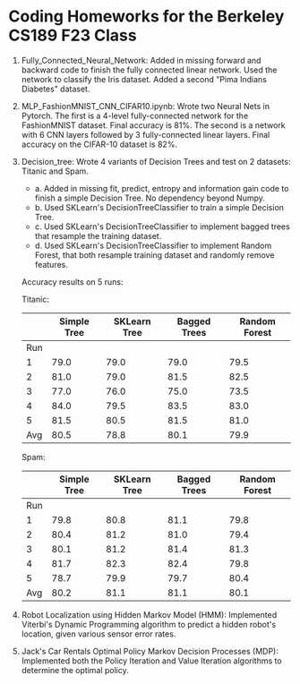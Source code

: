 # Coding Homeworks for the Berkeley CS189 F23 Class

1. Fully_Connected_Neural_Network: Added in missing forward and backward code to finish the fully connected linear network. Used the network to classify the Iris dataset. Added a second "Pima Indians Diabetes" dataset.

2. MLP_FashionMNIST_CNN_CIFAR10.ipynb: Wrote two Neural Nets in Pytorch. The first is a 4-level fully-connected network for the FashionMNIST dataset. Final accuracy is 81%. The second is a network with 6 CNN layers followed by 3 fully-connected linear layers. Final accuracy on the CIFAR-10 dataset is 82%.

3. Decision_tree: Wrote 4 variants of Decision Trees and test on 2 datasets: Titanic and Spam. 
    * a. Added in missing fit, predict, entropy and information gain code to finish a simple Decision Tree. No dependency beyond Numpy.
    * b. Used SKLearn's DecisionTreeClassifier to train a simple Decision Tree.
    * c. Used SKLearn's DecisionTreeClassifier to implement bagged trees that resample the training dataset. 
    * d. Used SKLearn's DecisionTreeClassifier to implement Random Forest, that both resample training dataset and randomly remove features. 

    Accuracy results on 5 runs:

    Titanic:

   |    |Simple Tree| SKLearn Tree| Bagged Trees| Random Forest
   |---|----|---|---|---|
   |Run|||                                                    
    |1|          79.0|         79.0|         79.0|          79.5
    |2|          81.0|         79.0|         81.5|          82.5
    |3|          77.0|         76.0|         75.0|          73.5
    |4|          84.0|         79.5|         83.5|          83.0
    |5|          81.5|         80.5|         81.5|          81.0
    |Avg|        80.5|         78.8|         80.1|          79.9
    
    Spam:

    |    |Simple Tree| SKLearn Tree| Bagged Trees| Random Forest
    |---|----|---|---|---|
    |Run|||                                                    
    |1|     79.8|    80.8|    81.1|     79.8
    |2|     80.4|    81.2|    81.0|     79.4
    |3|     80.1|    81.2|    81.4|     81.3
    |4|     81.7|    82.3|    82.4|     79.8
    |5|     78.7|    79.9|    79.7|     80.4
    |Avg|   80.2|    81.1|    81.1|     80.1

4. Robot Localization using Hidden Markov Model (HMM): Implemented Viterbi's Dynamic Programming algorithm to predict a hidden robot's location, given various sensor error rates.

5. Jack's Car Rentals Optimal Policy Markov Decision Processes (MDP): Implemented both the Policy Iteration and Value Iteration algorithms to determine the optimal policy.  

